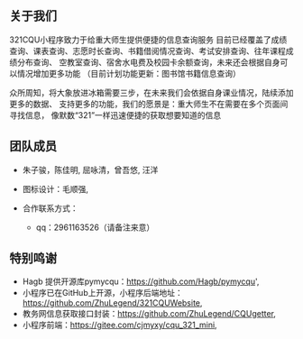 ## 关于我们
321CQU小程序致力于给重大师生提供便捷的信息查询服务
目前已经覆盖了成绩查询、课表查询、志愿时长查询、书籍借阅情况查询、考试安排查询、往年课程成绩分布查询、 空教室查询、宿舍水电费及校园卡余额查询，未来还会根据自身可以情况增加更多功能
（目前计划功能更新：图书馆书籍信息查询）

众所周知，将大象放进冰箱需要三步，在未来我们会依据自身课业情况，陆续添加更多的数据、 支持更多的功能，我们的愿景是：重大师生不在需要在多个页面间寻找信息， 像默数“321”一样迅速便捷的获取想要知道的信息

## 团队成员
- 朱子骏，陈佳明, 屈咏清，曾吾悠, 汪洋

- 图标设计：毛顺强,

- 合作联系方式：
  - qq：2961163526（请备注来意）

## 特别鸣谢
- Hagb 提供开源库pymycqu：https://github.com/Hagb/pymycqu',
- 小程序已在GitHub上开源，小程序后端地址：https://github.com/ZhuLegend/321CQUWebsite,
- 教务网信息获取接口封装：https://github.com/ZhuLegend/CQUgetter,
- 小程序前端：https://gitee.com/cjmyxy/cqu_321_mini,